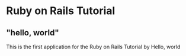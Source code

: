 # Ruby on Rails Tutorial

## "hello, world"

This is the first application for the Ruby on Rails Tutorial by Hello, world

